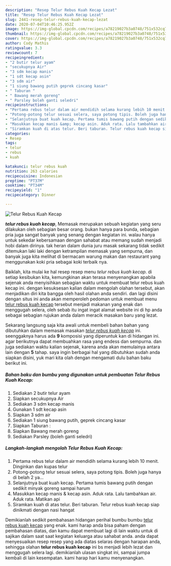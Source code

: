 ```yaml
---
description: "Resep Telur Rebus Kuah Kecap Lezat"
title: "Resep Telur Rebus Kuah Kecap Lezat"
slug: 2441-resep-telur-rebus-kuah-kecap-lezat
date: 2020-07-04T10:46:25.952Z
image: https://img-global.cpcdn.com/recipes/a78219027b3a0748/751x532cq70/telur-rebus-kuah-kecap-foto-resep-utama.jpg
thumbnail: https://img-global.cpcdn.com/recipes/a78219027b3a0748/751x532cq70/telur-rebus-kuah-kecap-foto-resep-utama.jpg
cover: https://img-global.cpcdn.com/recipes/a78219027b3a0748/751x532cq70/telur-rebus-kuah-kecap-foto-resep-utama.jpg
author: Cody Mathis
ratingvalue: 3.3
reviewcount: 7
recipeingredient:
- "2 butir telur ayam"
- "secukupnya Air"
- "3 sdm kecap manis"
- "1 sdt kecap asin"
- "3 sdm air"
- "1 siung bawang putih geprek cincang kasar"
- " Taburan "
- " Bawang merah goreng"
- " Parsley boleh ganti seledri"
recipeinstructions:
- "Pertama rebus telur dalam air mendidih selama kurang lebih 10 menit. Dinginkan dan kupas telur"
- "Potong-potong telur sesuai selera, saya potong tipis. Boleh juga hanya di belah 2 ya..."
- "Selanjutnya buat kuah kecap. Pertama tumis bawang putih dengan sedikit minyak goreng sampai harum"
- "Masukkan kecap manis &amp; kecap asin. Aduk rata. Lalu tambahkan air. Aduk rata. Matikan api"
- "Siramkan kuah di atas telur. Beri taburan. Telur rebus kuah kecap siap dinikmati dengan nasi hangat"
categories:
- Resep
tags:
- telur
- rebus
- kuah

katakunci: telur rebus kuah 
nutrition: 263 calories
recipecuisine: Indonesian
preptime: "PT37M"
cooktime: "PT34M"
recipeyield: "1"
recipecategory: Dinner

---
```



![Telur Rebus Kuah Kecap](https://img-global.cpcdn.com/recipes/a78219027b3a0748/751x532cq70/telur-rebus-kuah-kecap-foto-resep-utama.jpg)

<b><i>telur rebus kuah kecap</i></b>, Memasak merupakan sebuah kegiatan yang seru dilakukan oleh sebagian besar orang. bukan hanya para bunda, sebagian pria juga sangat banyak yang senang dengan kegiatan ini. walau hanya untuk sekedar kebersamaan dengan sahabat atau memang sudah menjadi hobi dalam dirinya. tak heran dalam dunia juru masak sekarang tidak sedikit ditemukan laki laki dengan ketrampilan memasak yang sempurna, dan banyak juga kita melihat di bermacam warung makan dan restaurant yang menggunakan koki pria sebagai koki terbaik nya.

Baiklah, kita mulai ke hal resep resep menu <i>telur rebus kuah kecap</i>. di setiap kesibukan kita, kemungkinan akan terasa menyenangkan apabila sejenak anda menyisihkan sebagian waktu untuk membuat telur rebus kuah kecap ini. dengan kesuksesan kalian dalam mengolah olahan tersebut, akan menjadikan diri kita bangga oleh hasil olahan anda sendiri. dan lagi disini dengan situs ini anda akan memperoleh pedoman untuk membuat menu <u>telur rebus kuah kecap</u> tersebut menjadi makanan yang enak dan menggugah selera, oleh sebab itu ingat ingat alamat website ini di hp anda sebagai sebagian rujukan anda dalam meracik masakan baru yang lezat.




Sekarang langsung saja kita awali untuk membeli bahan bahan yang dibutuhkan dalam memasak masakan <u><i>telur rebus kuah kecap</i></u> ini. seenggaknya harus ada <b>9</b> komposisi yang diperuntuk kan di hidangan ini. agar berikutnya dapat membuahkan rasa yang endess dan sempurna. dan juga sediakan waktu kalian sejenak, karena anda akan memulainya antara lain dengan <b>5</b> tahap. saya ingin berbagai hal yang dibutuhkan sudah anda siapkan disini, yuk mari kita olah dengan mengamati dulu bahan baku berikut ini.

<!--inarticleads1-->

##### Bahan baku dan bumbu yang digunakan untuk pembuatan Telur Rebus Kuah Kecap:

1. Sediakan 2 butir telur ayam
1. Siapkan secukupnya Air
1. Sediakan 3 sdm kecap manis
1. Gunakan 1 sdt kecap asin
1. Siapkan 3 sdm air
1. Sediakan 1 siung bawang putih, geprek cincang kasar
1. Siapkan  Taburan :
1. Siapkan  Bawang merah goreng
1. Sediakan  Parsley (boleh ganti seledri)




<!--inarticleads2-->

##### Langkah-langkah mengolah Telur Rebus Kuah Kecap:

1. Pertama rebus telur dalam air mendidih selama kurang lebih 10 menit. Dinginkan dan kupas telur
1. Potong-potong telur sesuai selera, saya potong tipis. Boleh juga hanya di belah 2 ya...
1. Selanjutnya buat kuah kecap. Pertama tumis bawang putih dengan sedikit minyak goreng sampai harum
1. Masukkan kecap manis &amp; kecap asin. Aduk rata. Lalu tambahkan air. Aduk rata. Matikan api
1. Siramkan kuah di atas telur. Beri taburan. Telur rebus kuah kecap siap dinikmati dengan nasi hangat




Demikianlah sedikit pembahasan hidangan perihal bumbu bumbu <u>telur rebus kuah kecap</u> yang enak. kami harap anda bisa paham dengan pembahasan diatas, dan kamu dapat membuat lagi di lain waktu untuk di sajikan dalam saat saat kegiatan keluarga atau sahabat anda. anda dapat menyesuaikan resep resep yang ada diatas selaras dengan harapan anda, sehingga olahan <b>telur rebus kuah kecap</b> ini bs menjadi lebih lezat dan menggugah selera lagi. demikianlah ulasan singkat ini, sampai jumpa kembali di lain kesempatan. kami harap hari kamu menyenangkan.

